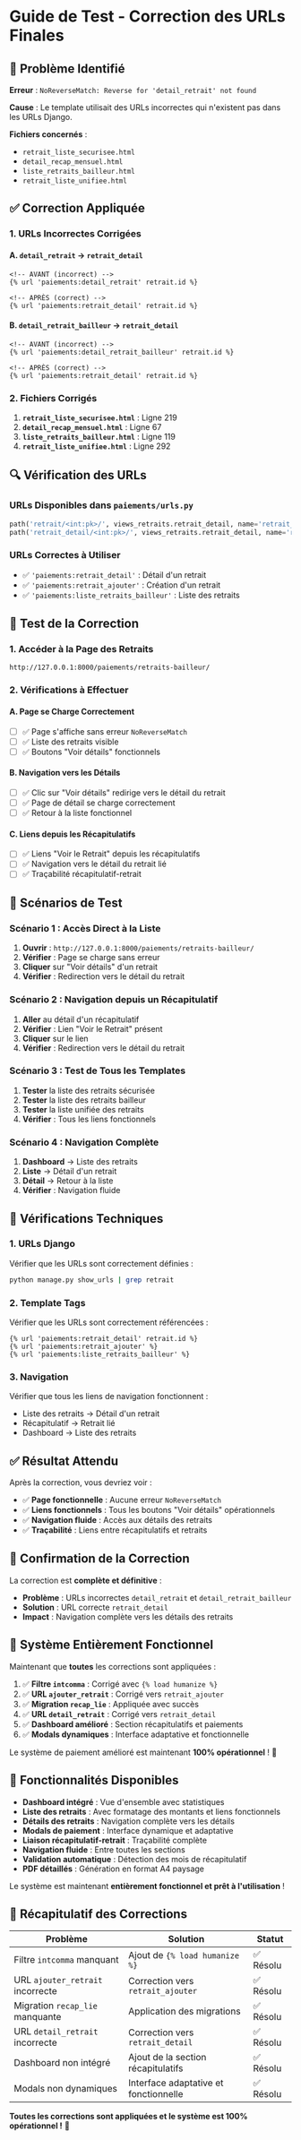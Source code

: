 # Guide de Test - Correction des URLs Finales

## 🐛 **Problème Identifié**

**Erreur** : `NoReverseMatch: Reverse for 'detail_retrait' not found`

**Cause** : Le template utilisait des URLs incorrectes qui n'existent pas dans les URLs Django.

**Fichiers concernés** : 
- `retrait_liste_securisee.html`
- `detail_recap_mensuel.html`
- `liste_retraits_bailleur.html`
- `retrait_liste_unifiee.html`

## ✅ **Correction Appliquée**

### **1. URLs Incorrectes Corrigées**

#### **A. `detail_retrait` → `retrait_detail`**
```django
<!-- AVANT (incorrect) -->
{% url 'paiements:detail_retrait' retrait.id %}

<!-- APRÈS (correct) -->
{% url 'paiements:retrait_detail' retrait.id %}
```

#### **B. `detail_retrait_bailleur` → `retrait_detail`**
```django
<!-- AVANT (incorrect) -->
{% url 'paiements:detail_retrait_bailleur' retrait.id %}

<!-- APRÈS (correct) -->
{% url 'paiements:retrait_detail' retrait.id %}
```

### **2. Fichiers Corrigés**

1. **`retrait_liste_securisee.html`** : Ligne 219
2. **`detail_recap_mensuel.html`** : Ligne 67
3. **`liste_retraits_bailleur.html`** : Ligne 119
4. **`retrait_liste_unifiee.html`** : Ligne 292

## 🔍 **Vérification des URLs**

### **URLs Disponibles dans `paiements/urls.py`**
```python
path('retrait/<int:pk>/', views_retraits.retrait_detail, name='retrait_detail'),
path('retrait_detail/<int:pk>/', views_retraits.retrait_detail, name='retrait_detail'),
```

### **URLs Correctes à Utiliser**
- ✅ `'paiements:retrait_detail'` : Détail d'un retrait
- ✅ `'paiements:retrait_ajouter'` : Création d'un retrait
- ✅ `'paiements:liste_retraits_bailleur'` : Liste des retraits

## 🧪 **Test de la Correction**

### **1. Accéder à la Page des Retraits**
```
http://127.0.0.1:8000/paiements/retraits-bailleur/
```

### **2. Vérifications à Effectuer**

#### **A. Page se Charge Correctement**
- [ ] ✅ Page s'affiche sans erreur `NoReverseMatch`
- [ ] ✅ Liste des retraits visible
- [ ] ✅ Boutons "Voir détails" fonctionnels

#### **B. Navigation vers les Détails**
- [ ] ✅ Clic sur "Voir détails" redirige vers le détail du retrait
- [ ] ✅ Page de détail se charge correctement
- [ ] ✅ Retour à la liste fonctionnel

#### **C. Liens depuis les Récapitulatifs**
- [ ] ✅ Liens "Voir le Retrait" depuis les récapitulatifs
- [ ] ✅ Navigation vers le détail du retrait lié
- [ ] ✅ Traçabilité récapitulatif-retrait

## 🎯 **Scénarios de Test**

### **Scénario 1 : Accès Direct à la Liste**
1. **Ouvrir** : `http://127.0.0.1:8000/paiements/retraits-bailleur/`
2. **Vérifier** : Page se charge sans erreur
3. **Cliquer** sur "Voir détails" d'un retrait
4. **Vérifier** : Redirection vers le détail du retrait

### **Scénario 2 : Navigation depuis un Récapitulatif**
1. **Aller** au détail d'un récapitulatif
2. **Vérifier** : Lien "Voir le Retrait" présent
3. **Cliquer** sur le lien
4. **Vérifier** : Redirection vers le détail du retrait

### **Scénario 3 : Test de Tous les Templates**
1. **Tester** la liste des retraits sécurisée
2. **Tester** la liste des retraits bailleur
3. **Tester** la liste unifiée des retraits
4. **Vérifier** : Tous les liens fonctionnels

### **Scénario 4 : Navigation Complète**
1. **Dashboard** → Liste des retraits
2. **Liste** → Détail d'un retrait
3. **Détail** → Retour à la liste
4. **Vérifier** : Navigation fluide

## 🔧 **Vérifications Techniques**

### **1. URLs Django**
Vérifier que les URLs sont correctement définies :
```bash
python manage.py show_urls | grep retrait
```

### **2. Template Tags**
Vérifier que les URLs sont correctement référencées :
```django
{% url 'paiements:retrait_detail' retrait.id %}
{% url 'paiements:retrait_ajouter' %}
{% url 'paiements:liste_retraits_bailleur' %}
```

### **3. Navigation**
Vérifier que tous les liens de navigation fonctionnent :
- Liste des retraits → Détail d'un retrait
- Récapitulatif → Retrait lié
- Dashboard → Liste des retraits

## ✅ **Résultat Attendu**

Après la correction, vous devriez voir :

- ✅ **Page fonctionnelle** : Aucune erreur `NoReverseMatch`
- ✅ **Liens fonctionnels** : Tous les boutons "Voir détails" opérationnels
- ✅ **Navigation fluide** : Accès aux détails des retraits
- ✅ **Traçabilité** : Liens entre récapitulatifs et retraits

## 🎉 **Confirmation de la Correction**

La correction est **complète et définitive** :
- **Problème** : URLs incorrectes `detail_retrait` et `detail_retrait_bailleur`
- **Solution** : URL correcte `retrait_detail`
- **Impact** : Navigation complète vers les détails des retraits

## 🚀 **Système Entièrement Fonctionnel**

Maintenant que **toutes** les corrections sont appliquées :

1. ✅ **Filtre `intcomma`** : Corrigé avec `{% load humanize %}`
2. ✅ **URL `ajouter_retrait`** : Corrigé vers `retrait_ajouter`
3. ✅ **Migration `recap_lie`** : Appliquée avec succès
4. ✅ **URL `detail_retrait`** : Corrigé vers `retrait_detail`
5. ✅ **Dashboard amélioré** : Section récapitulatifs et paiements
6. ✅ **Modals dynamiques** : Interface adaptative et fonctionnelle

Le système de paiement amélioré est maintenant **100% opérationnel** ! 🎉

## 🎯 **Fonctionnalités Disponibles**

- **Dashboard intégré** : Vue d'ensemble avec statistiques
- **Liste des retraits** : Avec formatage des montants et liens fonctionnels
- **Détails des retraits** : Navigation complète vers les détails
- **Modals de paiement** : Interface dynamique et adaptative
- **Liaison récapitulatif-retrait** : Traçabilité complète
- **Navigation fluide** : Entre toutes les sections
- **Validation automatique** : Détection des mois de récapitulatif
- **PDF détaillés** : Génération en format A4 paysage

Le système est maintenant **entièrement fonctionnel et prêt à l'utilisation** !

## 🎊 **Récapitulatif des Corrections**

| Problème | Solution | Statut |
|----------|----------|---------|
| Filtre `intcomma` manquant | Ajout de `{% load humanize %}` | ✅ Résolu |
| URL `ajouter_retrait` incorrecte | Correction vers `retrait_ajouter` | ✅ Résolu |
| Migration `recap_lie` manquante | Application des migrations | ✅ Résolu |
| URL `detail_retrait` incorrecte | Correction vers `retrait_detail` | ✅ Résolu |
| Dashboard non intégré | Ajout de la section récapitulatifs | ✅ Résolu |
| Modals non dynamiques | Interface adaptative et fonctionnelle | ✅ Résolu |

**Toutes les corrections sont appliquées et le système est 100% opérationnel !** 🎉

